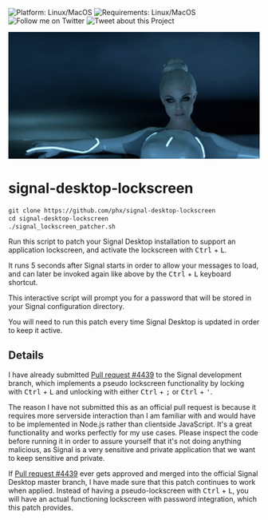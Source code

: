 ![Platform: Linux/MacOS](https://img.shields.io/badge/platform-Linux%2FMacOS-blue)
![Requirements: Linux/MacOS](https://img.shields.io/badge/requirements-npm-blue)
![Follow me on Twitter](https://img.shields.io/twitter/follow/rubynorails?label=follow&style=social)
![Tweet about this Project](https://img.shields.io/twitter/url?style=social&url=https%3A%2F%2Fgithub.com%2Fphx%2Fsignal-desktop-lockscreen)

![signal-desktop-lockscreen](./animation.gif?raw=true)

# signal-desktop-lockscreen

```
git clone https://github.com/phx/signal-desktop-lockscreen
cd signal-desktop-lockscreen
./signal_lockscreen_patcher.sh
```

Run this script to patch your Signal Desktop installation to support an application lockscreen, and activate the lockscreen with <kbd>Ctrl</kbd> + <kbd>L</kbd>.

It runs 5 seconds after Signal starts in order to allow your messages to load, and can later be invoked again like above by the <kbd>Ctrl</kbd> + <kbd>L</kbd> keyboard shortcut.

This interactive script will prompt you for a password that will be stored in your Signal configuration directory.

You will need to run this patch every time Signal Desktop is updated in order to keep it active.

## Details

I have already submitted [Pull request #4439](https://github.com/signalapp/Signal-Desktop/pull/4439) to the Signal development branch, which implements a pseudo lockscreen functionality by locking with <kbd>Ctrl</kbd> + <kbd>L</kbd>
and unlocking with either <kbd>Ctrl</kbd> + <kbd>;</kbd> or <kbd>Ctrl</kbd> + <kbd>'</kbd>.

The reason I have not submitted this as an official pull request is because it requires more serverside interaction than I am familiar with and would have to be implemented in Node.js rather than clientside
JavaScript.  It's a great functionality and works perfectly for my use cases.  Please inspect the code before running it in order to assure yourself that it's not doing anything malicious, as Signal
is a very sensitive and private application that we want to keep sensitive and private.

If [Pull request #4439](https://github.com/signalapp/Signal-Desktop/pull/4439) ever gets approved and merged into the official Signal Desktop master branch, I have made sure that this patch continues to work when applied.
Instead of having a pseudo-lockscreen with <kbd>Ctrl</kbd> + <kbd>L</kbd>, you will have an actual functioning lockscreen with password integration, which this patch provides.
